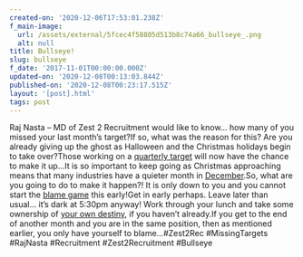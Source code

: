 ```yaml
---
created-on: '2020-12-06T17:53:01.238Z'
f_main-image:
  url: /assets/external/5fcec4f58805d513b8c74a66_bullseye_.png
  alt: null
title: Bullseye!
slug: bullseye
f_date: '2017-11-01T00:00:00.000Z'
updated-on: '2020-12-08T00:13:03.844Z'
published-on: '2020-12-08T00:23:17.515Z'
layout: '[post].html'
tags: post
---
```


Raj Nasta – MD of Zest 2 Recruitment would like to know… how many of you missed your last month’s target?If so, what was the reason for this? Are you already giving up the ghost as Halloween and the Christmas holidays begin to take over?Those working on a [quarterly target](#) will now have the chance to make it up…It is so important to keep going as Christmas approaching means that many industries have a quieter month in [December](#).So, what are you going to do to make it happen?! It is only down to you and you cannot start the [blame game](#) this early!Get in early perhaps. Leave later than usual… it’s dark at 5:30pm anyway! Work through your lunch and take some ownership of [your own destiny](#), if you haven’t already.If you get to the end of another month and you are in the same position, then as mentioned earlier, you only have yourself to blame…#Zest2Rec #MissingTargets #RajNasta #Recruitment #Zest2Recruitment #Bullseye
